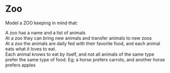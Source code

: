 # Zoo

Model a ZOO keeping in mind that:

A zoo has a name and a list of animals </br>
At a zoo they can bring new animals and transfer animals to new zoos </br>
At a zoo the animals are daily fed with their favorite food, and each animal eats what it loves to eat. </br>
Each animal knows to eat by itself, and not all animals of the same type prefer the same type of food. Eg; a horse prefers carrots, and another horse prefers apples
